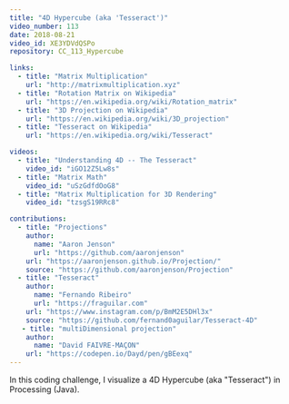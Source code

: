 ```yaml
---
title: "4D Hypercube (aka 'Tesseract')"
video_number: 113
date: 2018-08-21
video_id: XE3YDVdQSPo
repository: CC_113_Hypercube

links:
  - title: "Matrix Multiplication"
    url: "http://matrixmultiplication.xyz"
  - title: "Rotation Matrix on Wikipedia"
    url: "https://en.wikipedia.org/wiki/Rotation_matrix"
  - title: "3D Projection on Wikipedia"
    url: "https://en.wikipedia.org/wiki/3D_projection"
  - title: "Tesseract on Wikipedia"
    url: "https://en.wikipedia.org/wiki/Tesseract"

videos:
  - title: "Understanding 4D -- The Tesseract"
    video_id: "iGO12Z5Lw8s"
  - title: "Matrix Math"
    video_id: "uSzGdfdOoG8"
  - title: "Matrix Multiplication for 3D Rendering"
    video_id: "tzsgS19RRc8"

contributions:
  - title: "Projections"
    author:
      name: "Aaron Jenson"
      url: "https://github.com/aaronjenson"
    url: "https://aaronjenson.github.io/Projection/"
    source: "https://github.com/aaronjenson/Projection"
  - title: "Tesseract"
    author:
      name: "Fernando Ribeiro"
      url: "https://fraguilar.com"
    url: "https://www.instagram.com/p/BmM2E5DHl3x"
    source: "https://github.com/fernand0aguilar/Tesseract-4D"
   - title: "multiDimensional projection"
    author:
      name: "David FAIVRE-MAÇON"
    url: "https://codepen.io/Dayd/pen/gBEexq"
---
```


In this coding challenge, I visualize a 4D Hypercube (aka "Tesseract") in Processing (Java).
